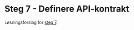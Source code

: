 # Steg 7 - Definere API-kontrakt

Løsningsforslag for [steg 7](https://github.com/nrkno/dotnetskolen/tree/net5/main?tab=readme-ov-file#steg-7---api-kontrakt).

